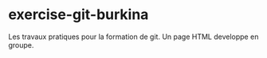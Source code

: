 # exercise-git-burkina

Les travaux pratiques pour la formation de git.
Un page HTML developpe en groupe.
